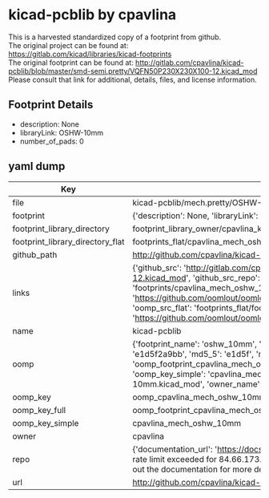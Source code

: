 # kicad-pcblib by cpavlina  
This is a harvested standardized copy of a footprint from github.  
The original project can be found at:  
https://gitlab.com/kicad/libraries/kicad-footprints  
The original footprint can be found at:
http://gitlab.com/cpavlina/kicad-pcblib/blob/master/smd-semi.pretty/VQFN50P230X230X100-12.kicad_mod
Please consult that link for additional, details, files, and license information.  
## Footprint Details
* description: None  
* libraryLink: OSHW-10mm  
* number_of_pads: 0  
## yaml dump  
| Key | Value |  
| --- | --- |  
| file | kicad-pcblib/mech.pretty/OSHW-10mm.kicad_mod |  
| footprint | {'description': None, 'libraryLink': 'OSHW-10mm', 'number_of_pads': 0} |  
| footprint_library_directory | footprint_library_owner/cpavlina_kicad-pcblib |  
| footprint_library_directory_flat | footprints_flat/cpavlina_mech_oshw_10mm/working |  
| github_path | http://github.com/cpavlina/kicad-pcblib/blob/master/mech.pretty/OSHW-10mm.kicad_mod |  
| links | {'github_src': 'http://gitlab.com/cpavlina/kicad-pcblib/blob/master/smd-semi.pretty/VQFN50P230X230X100-12.kicad_mod', 'github_src_repo': 'https://gitlab.com/kicad/libraries/kicad-footprints', 'oomp_bot': 'footprints/cpavlina_mech_oshw_10mm/working', 'oomp_bot_github': 'https://github.com/oomlout/oomlout_oomp_footprint_bot/tree/main/footprints/cpavlina_mech_oshw_10mm/working', 'oomp_src_flat': 'footprints_flat/footprints_flat/cpavlina_mech_oshw_10mm/working', 'oomp_src_flat_github': 'https://github.com/oomlout/oomlout_oomp_footprint_src/tree/main/footprints_flat/cpavlina_mech_oshw_10mm/working'} |  
| name | kicad-pcblib |  
| oomp | {'footprint_name': 'oshw_10mm', 'library_name': 'mech', 'md5': 'e1d5f2a9bb1b3bb3e30d718c15ad857a', 'md5_10': 'e1d5f2a9bb', 'md5_5': 'e1d5f', 'md5_6': 'e1d5f2', 'oomp_key': 'oomp_cpavlina_mech_oshw_10mm', 'oomp_key_extra': 'oomp_footprint_cpavlina_mech_oshw_10mm', 'oomp_key_full': 'oomp_footprint_cpavlina_mech_oshw_10mm_e1d5f2', 'oomp_key_simple': 'cpavlina_mech_oshw_10mm', 'original_filename': 'kicad-pcblib/mech.pretty/OSHW-10mm.kicad_mod', 'owner_name': 'cpavlina'} |  
| oomp_key | oomp_cpavlina_mech_oshw_10mm |  
| oomp_key_full | oomp_footprint_cpavlina_mech_oshw_10mm |  
| oomp_key_simple | cpavlina_mech_oshw_10mm |  
| owner | cpavlina |  
| repo | {'documentation_url': 'https://docs.github.com/rest/overview/resources-in-the-rest-api#rate-limiting', 'message': "API rate limit exceeded for 84.66.173.59. (But here's the good news: Authenticated requests get a higher rate limit. Check out the documentation for more details.)"} |  
| url | http://github.com/cpavlina/kicad-pcblib |  

